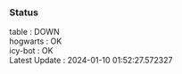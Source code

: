 ### Status


table : DOWN  
hogwarts : OK  
icy-bot : OK  
Latest Update : 2024-01-10 01:52:27.572327
